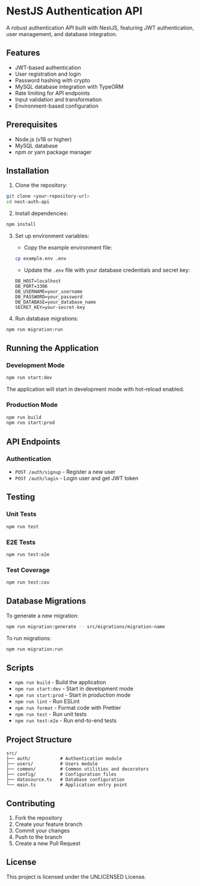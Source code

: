 # NestJS Authentication API

A robust authentication API built with NestJS, featuring JWT authentication, user management, and database integration.

## Features

- JWT-based authentication
- User registration and login
- Password hashing with crypto
- MySQL database integration with TypeORM
- Rate limiting for API endpoints
- Input validation and transformation
- Environment-based configuration

## Prerequisites

- Node.js (v18 or higher)
- MySQL database
- npm or yarn package manager

## Installation

1. Clone the repository:
```bash
git clone <your-repository-url>
cd nest-auth-api
```

2. Install dependencies:
```bash
npm install
```

3. Set up environment variables:
   - Copy the example environment file:
   ```bash
   cp example.env .env
   ```
   - Update the `.env` file with your database credentials and secret key:
   ```
   DB_HOST=localhost
   DB_PORT=3306
   DB_USERNAME=your_username
   DB_PASSWORD=your_password
   DB_DATABASE=your_database_name
   SECRET_KEY=your-secret-key
   ```

4. Run database migrations:
```bash
npm run migration:run
```

## Running the Application

### Development Mode
```bash
npm run start:dev
```
The application will start in development mode with hot-reload enabled.

### Production Mode
```bash
npm run build
npm run start:prod
```

## API Endpoints

### Authentication
- `POST /auth/signup` - Register a new user
- `POST /auth/login` - Login user and get JWT token

## Testing

### Unit Tests
```bash
npm run test
```

### E2E Tests
```bash
npm run test:e2e
```

### Test Coverage
```bash
npm run test:cov
```

## Database Migrations

To generate a new migration:
```bash
npm run migration:generate -- src/migrations/migration-name
```

To run migrations:
```bash
npm run migration:run
```

## Scripts

- `npm run build` - Build the application
- `npm run start:dev` - Start in development mode
- `npm run start:prod` - Start in production mode
- `npm run lint` - Run ESLint
- `npm run format` - Format code with Prettier
- `npm run test` - Run unit tests
- `npm run test:e2e` - Run end-to-end tests

## Project Structure

```
src/
├── auth/           # Authentication module
├── users/          # Users module
├── common/         # Common utilities and decorators
├── config/         # Configuration files
├── datasource.ts   # Database configuration
└── main.ts         # Application entry point
```

## Contributing

1. Fork the repository
2. Create your feature branch
3. Commit your changes
4. Push to the branch
5. Create a new Pull Request

## License

This project is licensed under the UNLICENSED License.
